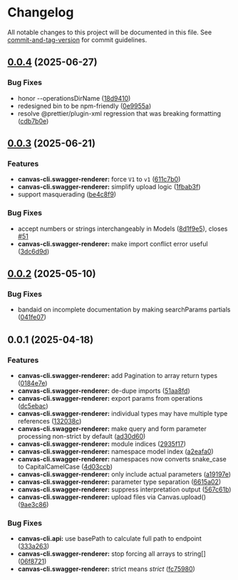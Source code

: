 # Changelog

All notable changes to this project will be documented in this file. See [commit-and-tag-version](https://github.com/absolute-version/commit-and-tag-version) for commit guidelines.

## [0.0.4](https://github.com/groton-school/canvas-cli/compare/swagger-renderer/0.0.3...swagger-renderer/0.0.4) (2025-06-27)


### Bug Fixes

* honor --operationsDirName ([18d9410](https://github.com/groton-school/canvas-cli/commit/18d9410aca312829504e6e6715e71ea82ce1bfec))
* redesigned bin to be npm-friendly ([0e9955a](https://github.com/groton-school/canvas-cli/commit/0e9955acc85c8a9687054f65c2c69100af78c167))
* resolve @prettier/plugin-xml regression that was breaking formatting ([cdb7b0e](https://github.com/groton-school/canvas-cli/commit/cdb7b0e99b670d67b25cc3ffe681c6c774146800))

## [0.0.3](https://github.com/groton-school/canvas-cli/compare/swagger-renderer/0.0.2...swagger-renderer/0.0.3) (2025-06-21)


### Features

* **canvas-cli.swagger-renderer:** force `V1` to `v1` ([611c7b0](https://github.com/groton-school/canvas-cli/commit/611c7b0a292b5fb4a261ae3f7c61229d95bfc6ad))
* **canvas-cli.swagger-renderer:** simplify upload logic ([1fbab3f](https://github.com/groton-school/canvas-cli/commit/1fbab3f4d2a27db825cf0fffbc86049dfbd53d12))
* support masquerading ([be4c8f9](https://github.com/groton-school/canvas-cli/commit/be4c8f9ceaf9d0e98ee6d56c16bae0f8463f7e36))


### Bug Fixes

* accept numbers or strings interchangeably in Models ([8d1f9e5](https://github.com/groton-school/canvas-cli/commit/8d1f9e560cb418b30dee26e74553121f1d8150f4)), closes [#51](https://github.com/groton-school/canvas-cli/issues/51)
* **canvas-cli.swagger-renderer:** make import conflict error useful ([3dc6d9d](https://github.com/groton-school/canvas-cli/commit/3dc6d9d03f3bbab64f94bf27faae440bc932669e))

## [0.0.2](https://github.com/groton-school/canvas-cli/compare/swagger-renderer/0.0.1...swagger-renderer/0.0.2) (2025-05-10)


### Bug Fixes

* bandaid on incomplete documentation by making searchParams partials ([041fe07](https://github.com/groton-school/canvas-cli/commit/041fe07755aa1008e072bb1939ae08543c6ef4c8))

## 0.0.1 (2025-04-18)


### Features

* **canvas-cli.swagger-renderer:** add Pagination to array return types ([0184e7e](https://github.com/groton-school/canvas-cli/commit/0184e7e487a63f5dcf34d6529e6bb65e545287e3))
* **canvas-cli.swagger-renderer:** de-dupe imports ([51aa8fd](https://github.com/groton-school/canvas-cli/commit/51aa8fda09b67c90a774519a3c1093b3aa3b63ac))
* **canvas-cli.swagger-renderer:** export params from operations ([dc5ebac](https://github.com/groton-school/canvas-cli/commit/dc5ebacaf1d91d925e01733c308641b9bd1813c9))
* **canvas-cli.swagger-renderer:** individual types may have multiple type references ([132038c](https://github.com/groton-school/canvas-cli/commit/132038ce64906c840da09380137f94ea694173e8))
* **canvas-cli.swagger-renderer:** make query and form parameter processing non-strict by default ([ad30d60](https://github.com/groton-school/canvas-cli/commit/ad30d60c3c65ec5b2168dfdbd6798301845d0a16))
* **canvas-cli.swagger-renderer:** module indices ([2935f17](https://github.com/groton-school/canvas-cli/commit/2935f1787f4d6a87d877bced6fc70c8459614d6d))
* **canvas-cli.swagger-renderer:** namespace model index ([a2eafa0](https://github.com/groton-school/canvas-cli/commit/a2eafa01a7a26e1f071c948c9198ae227218d1d7))
* **canvas-cli.swagger-renderer:** namespaces now converts snake_case to CapitalCamelCase ([4d03ccb](https://github.com/groton-school/canvas-cli/commit/4d03ccb21db46529e176b5dad3b01d125ec5d91f))
* **canvas-cli.swagger-renderer:** only include actual parameters ([a19197e](https://github.com/groton-school/canvas-cli/commit/a19197eb8ff2d89648fabe1e6ede74889ae51695))
* **canvas-cli.swagger-renderer:** parameter type separation ([6615a02](https://github.com/groton-school/canvas-cli/commit/6615a0253feb6938b3c6c2896734241d300e0266))
* **canvas-cli.swagger-renderer:** suppress interpretation output ([567c61b](https://github.com/groton-school/canvas-cli/commit/567c61bb2e15c203eac245900e43c15dd8e890b9))
* **canvas-cli.swagger-renderer:** upload files via Canvas.upload() ([9ae3c86](https://github.com/groton-school/canvas-cli/commit/9ae3c8626b01a0de06b232986350c3e212d147e3))


### Bug Fixes

* **canvas-cli.api:** use basePath to calculate full path to endpoint ([333a263](https://github.com/groton-school/canvas-cli/commit/333a2630636c5088eb30951acb488daeece5f5c2))
* **canvas-cli.swagger-renderer:** stop forcing all arrays to string[] ([06f8721](https://github.com/groton-school/canvas-cli/commit/06f87219b723ddd6e98627a14b11e2018b8a5daf))
* **canvas-cli.swagger-renderer:** strict means _strict_ ([fc75980](https://github.com/groton-school/canvas-cli/commit/fc759801adacf652b5bea87e3587f41a8945b668))
